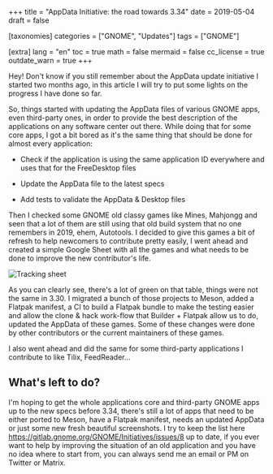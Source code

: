 +++
title = "AppData Initiative: the road towards 3.34"
date = 2019-05-04
draft = false

[taxonomies]
categories = ["GNOME", "Updates"]
tags = ["GNOME"]

[extra]
lang = "en"
toc = true
math = false
mermaid = false
cc_license = true
outdate_warn = true
+++

Hey! Don't know if you still remember about the AppData update initiative I started two months ago, in this article I will try to put some lights on the progress I have done so far.

So, things started with updating the AppData files of various GNOME apps, even third-party ones, in order to provide the best description of the applications on any software center out there. While doing that for some core apps, I got a bit bored as it's the same thing that should be done for almost every application:

- Check if the application is using the same application ID everywhere and uses that for the FreeDesktop files

- Update the AppData file to the latest specs

- Add tests to validate the AppData & Desktop files

Then I checked some GNOME old classy games like Mines, Mahjongg and seen that a lot of them are still using that old build system that no one remembers in 2019, ehem, Autotools. I decided to give this games a bit of refresh to help newcomers to contribute pretty easily, I went ahead and created a simple Google Sheet with all the games and what needs to be done to improve the new contributor's life.

![Tracking sheet](/posts/2-appdata-initiative-the-road-towards-3-34/games-update.png)

As you can clearly see, there's a lot of green on that table, things were not the same in 3.30. I migrated a bunch of those projects to Meson, added a Flatpak manifest, a CI to build a Flatpak bundle to make the testing easier and allow the clone & hack work-flow that Builder + Flatpak allow us to do, updated the AppData of these games. Some of these changes were done by other contributors or the current maintainers of these games.

I also went ahead and did the same for some third-party applications I contribute to like Tilix, FeedReader...

## What's left to do?

I'm hoping to get the whole applications core and third-party GNOME apps up to the new specs before 3.34, there's still a lot of apps that need to be either ported to Meson, have a Flatpak manifest, needs an updated AppData or just some new fresh beautiful screenshots. I try to keep the list here <https://gitlab.gnome.org/GNOME/Initiatives/issues/8> up to date, if you ever want to help by improving the situation of an old application and you have no idea where to start from, you can always send me an email or PM on Twitter or Matrix.
